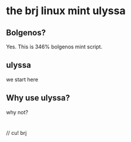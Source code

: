 # the brj linux mint ulyssa

## Bolgenos?

Yes. This is 346% bolgenos mint script.

## ulyssa

we start here

## Why use ulyssa?

why not?

#
// cu! brj
